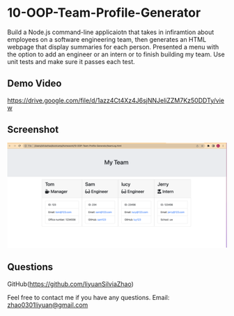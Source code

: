 # 10-OOP-Team-Profile-Generator
Build a Node.js command-line applicaiotn that takes in infiramtion about employees on a software engineering team, then generates an HTML webpage that display summaries for each person. Presented a menu with the option to add an engineer or an intern or to finish building my team. Use unit tests and make sure it passes each test. 


## Demo Video
https://drive.google.com/file/d/1azz4Ct4Xz4J6sjNNJeliZZM7Kz50DDTy/view
## Screenshot
![team-profile-generator webpage](./util/Screen%20Shot%202022-10-26%20at%202.09.25%20PM.png)

## Questions
GitHub(https://github.com/liyuanSilviaZhao)

Feel free to contact me if you have any questions.
Email: zhao0301liyuan@gmail.com
